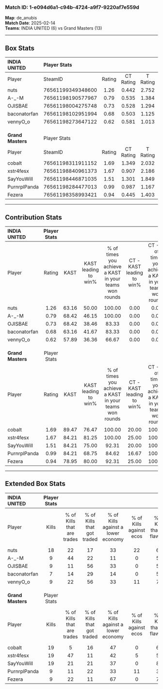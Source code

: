 ### Match ID: 1-e094d6a1-c94b-4724-a9f7-9220af7e559d  
**Map**: de_anubis  
**Match Date**: 2025-02-14  
**Teams**: INDIA UNITED (6) vs Grand Masters (13)  

---  

## Box Stats  

| **INDIA UNITED**  | Player Stats      |        |           |          |       |       |       |         |        |      |     |
| :- | :- | :-: | :-: | :-: | :-: | :-: | :-: | :-: | :-: | :-: | :-: |
| Player            | SteamID           | Rating | CT Rating | T Rating | KAST  |  ADR  | Kills | Assists | Deaths | K/D  | HS% |
| nuts              | 76561199349348600 |  1.26  |   0.442   |  2.752   | 63.16 | 86.4  |  18   |    2    |   13   | 1.38 | 61  |
| A-_-M             | 76561198190577967 |  0.79  |   0.535   |  1.384   | 68.42 | 56.4  |   9   |    1    |   13   | 0.69 | 66  |
| OJISBAE           | 76561198004275748 |  0.73  |   0.528   |  1.294   | 68.42 | 64.5  |   9   |    5    |   17   | 0.53 | 44  |
| baconatorfan      | 76561198102951994 |  0.68  |   0.503   |  1.125   | 63.16 | 54.1  |   7   |    5    |   13   | 0.54 | 14  |
| vennyO_o          | 76561198273647122 |  0.62  |   0.581   |  1.013   | 57.89 | 68.4  |   9   |    7    |   19   | 0.47 | 33  |
|                   |                   |        |           |          |       |       |       |         |        |      |     |
|                   |                   |        |           |          |       |       |       |         |        |      |     |
|                   |                   |        |           |          |       |       |       |         |        |      |     |
| **Grand Masters** | Player Stats      |        |           |          |       |       |       |         |        |      |     |
| Player            | SteamID           | Rating | CT Rating | T Rating | KAST  |  ADR  | Kills | Assists | Deaths | K/D  | HS% |
| cobalt            | 76561198311911152 |  1.69  |   1.349   |  2.032   | 89.47 | 103.6 |  19   |    7    |   9    | 2.11 | 78  |
| xstr4fesx         | 76561198840961373 |  1.67  |   0.907   |  2.186   | 84.21 | 103.8 |  19   |    4    |   8    | 2.38 | 31  |
| SayYouWill        | 76561198446871035 |  1.51  |   1.301   |  1.849   | 84.21 | 84.1  |  19   |    1    |   11   | 1.73 | 63  |
| PurnrplPanda      | 76561198284477013 |  0.99  |   0.987   |  1.167   | 84.21 | 64.9  |   9   |    6    |   12   | 0.75 | 77  |
| Fezera            | 76561198358993421 |  0.94  |   0.445   |  1.403   | 78.95 | 61.2  |   9   |    6    |   12   | 0.75 | 44  |
---  

## Contribution Stats  

| **INDIA UNITED**  | Player Stats |       |                      |                                                        |                           |                                                             |                          |                                                            |
| :- | :-: | :-: | :-: | :-: | :-: | :-: | :-: | :-: |
| Player            |    Rating    | KAST  | KAST leading to win% | % of times you achieve a KAST in your teams won rounds | CT - KAST leading to win% | CT - % of times you achieve a KAST in your teams won rounds | T - KAST leading to win% | T - % of times you achieve a KAST in your teams won rounds |
| nuts              |     1.26     | 63.16 |        50.00         |                         100.00                         |           0.00            |                            0.00                             |          100.00          |                           100.00                           |
| A-_-M             |     0.79     | 68.42 |        46.15         |                         100.00                         |           0.00            |                            0.00                             |          100.00          |                           100.00                           |
| OJISBAE           |     0.73     | 68.42 |        38.46         |                         83.33                          |           0.00            |                            0.00                             |          83.33           |                           83.33                            |
| baconatorfan      |     0.68     | 63.16 |        41.67         |                         83.33                          |           0.00            |                            0.00                             |          83.33           |                           83.33                            |
| vennyO_o          |     0.62     | 57.89 |        36.36         |                         66.67                          |           0.00            |                            0.00                             |          80.00           |                           66.67                            |
|                   |              |       |                      |                                                        |                           |                                                             |                          |                                                            |
|                   |              |       |                      |                                                        |                           |                                                             |                          |                                                            |
|                   |              |       |                      |                                                        |                           |                                                             |                          |                                                            |
| **Grand Masters** | Player Stats |       |                      |                                                        |                           |                                                             |                          |                                                            |
| Player            |    Rating    | KAST  | KAST leading to win% | % of times you achieve a KAST in your teams won rounds | CT - KAST leading to win% | CT - % of times you achieve a KAST in your teams won rounds | T - KAST leading to win% | T - % of times you achieve a KAST in your teams won rounds |
| cobalt            |     1.69     | 89.47 |        76.47         |                         100.00                         |           20.00           |                           100.00                            |          100.00          |                           100.00                           |
| xstr4fesx         |     1.67     | 84.21 |        81.25         |                         100.00                         |           25.00           |                           100.00                            |          100.00          |                           100.00                           |
| SayYouWill        |     1.51     | 84.21 |        75.00         |                         92.31                          |           20.00           |                           100.00                            |          100.00          |                           91.67                            |
| PurnrplPanda      |     0.99     | 84.21 |        68.75         |                         84.62                          |           16.67           |                           100.00                            |          100.00          |                           83.33                            |
| Fezera            |     0.94     | 78.95 |        80.00         |                         92.31                          |           25.00           |                           100.00                            |          100.00          |                           91.67                            |
---  

## Extended Box Stats  

| **INDIA UNITED**  | Player Stats |                            |                            |                                    |                         |                              |                                 |        |                             |                                     |                          |                               |                            |
| :- | :-: | :-: | :-: | :-: | :-: | :-: | :-: | :-: | :-: | :-: | :-: | :-: | :-: |
| Player            |    Kills     | % of Kills that are trades | % of Kills that got traded | % of Kills against a lower economy | % of Kills against ecos | % of Kills that are flawless | % of Kills that are close duels | Deaths | % of Deaths that get traded | % of Deaths against a lower economy | % of Deaths against ecos | % of Deaths that are flawless | % of Deaths that are close |
| nuts              |      18      |             22             |             17             |                 33                 |           22            |              61              |               11                |   13   |              8              |                  8                  |            0             |              85               |             0              |
| A-_-M             |      9       |             44             |             22             |                 11                 |            0            |              56              |                0                |   13   |             15              |                  8                  |            0             |              62               |             0              |
| OJISBAE           |      9       |             11             |             56             |                 33                 |            0            |              56              |               22                |   17   |             18              |                 18                  |            6             |              71               |             18             |
| baconatorfan      |      7       |             14             |             29             |                 14                 |            0            |              57              |                0                |   13   |             15              |                  0                  |            0             |              54               |             23             |
| vennyO_o          |      9       |             22             |             56             |                 33                 |           11            |              78              |                0                |   19   |             21              |                 16                  |            5             |              53               |             11             |
|                   |              |                            |                            |                                    |                         |                              |                                 |        |                             |                                     |                          |                               |                            |
|                   |              |                            |                            |                                    |                         |                              |                                 |        |                             |                                     |                          |                               |                            |
|                   |              |                            |                            |                                    |                         |                              |                                 |        |                             |                                     |                          |                               |                            |
| **Grand Masters** | Player Stats |                            |                            |                                    |                         |                              |                                 |        |                             |                                     |                          |                               |                            |
| Player            |    Kills     | % of Kills that are trades | % of Kills that got traded | % of Kills against a lower economy | % of Kills against ecos | % of Kills that are flawless | % of Kills that are close duels | Deaths | % of Deaths that get traded | % of Deaths against a lower economy | % of Deaths against ecos | % of Deaths that are flawless | % of Deaths that are close |
| cobalt            |      19      |             5              |             16             |                 47                 |            0            |              63              |               16                |   9    |             33              |                 44                  |            0             |              44               |             22             |
| xstr4fesx         |      19      |             47             |             11             |                 42                 |            5            |              53              |               11                |   8    |             13              |                 13                  |            0             |              50               |             13             |
| SayYouWill        |      19      |             21             |             21             |                 37                 |            0            |              84              |                5                |   11   |             45              |                 27                  |            0             |              82               |             0              |
| PurnrplPanda      |      9       |             11             |             22             |                 33                 |           11            |              33              |               11                |   12   |             33              |                 33                  |            8             |              58               |             0              |
| Fezera            |      9       |             22             |             11             |                 67                 |            0            |              78              |               11                |   12   |             33              |                 17                  |            0             |              67               |             8              |

